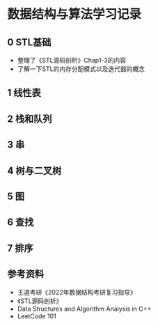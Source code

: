 # 数据结构与算法学习记录
## 0 STL基础
- 整理了《STL源码剖析》Chap1-3的内容
- 了解一下STL的内存分配模式以及迭代器的概念
## 1 线性表
## 2 栈和队列
## 3 串
## 4 树与二叉树
## 5 图
## 6 查找
## 7 排序
## 参考资料
- 王道考研《2022年数据结构考研复习指导》
- 《STL源码剖析》
- Data Structures and Algorithm Analysis in C++
- LeetCode 101
